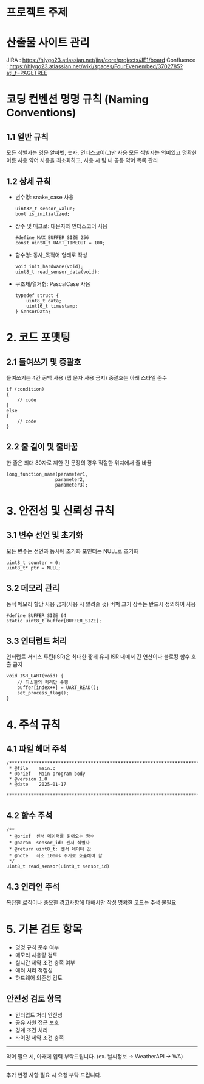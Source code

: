 # 프로젝트 주제


# 산출물 사이트 관리

JIRA : https://hlygo23.atlassian.net/jira/core/projects/JE1/board
Confluence : https://hlygo23.atlassian.net/wiki/spaces/FourEver/embed/3702785?atl_f=PAGETREE

# 코딩 컨벤션 명명 규칙 (Naming Conventions)

## 1.1 일반 규칙

모든 식별자는 영문 알파벳, 숫자, 언더스코어(_)만 사용
모든 식별자는 의미있고 명확한 이름 사용
약어 사용을 최소화하고, 사용 시 팀 내 공통 약어 목록 관리

## 1.2 상세 규칙

- 변수명: snake_case 사용

  ```
  uint32_t sensor_value;
  bool is_initialized;
  ```

- 상수 및 매크로: 대문자와 언더스코어 사용

  ```
  #define MAX_BUFFER_SIZE 256
  const uint8_t UART_TIMEOUT = 100;
  ```

- 함수명: 동사_목적어 형태로 작성

  ```
  void init_hardware(void);
  uint8_t read_sensor_data(void);
  ```

- 구조체/열거형: PascalCase 사용

  ```
  typedef struct {
      uint8_t data;
      uint16_t timestamp;
  } SensorData;
  ```

# 2. 코드 포맷팅

## 2.1 들여쓰기 및 중괄호

들여쓰기는 4칸 공백 사용 (탭 문자 사용 금지)
중괄호는 아래 스타일 준수

```
if (condition)
{
    // code
}
else
{
    // code
}
```

## 2.2 줄 길이 및 줄바꿈

한 줄은 최대 80자로 제한
긴 문장의 경우 적절한 위치에서 줄 바꿈

```
long_function_name(parameter1,
                  parameter2,
                  parameter3);
```

# 3. 안전성 및 신뢰성 규칙

## 3.1 변수 선언 및 초기화

모든 변수는 선언과 동시에 초기화
포인터는 NULL로 초기화

```
uint8_t counter = 0;
uint8_t* ptr = NULL;
```

## 3.2 메모리 관리

동적 메모리 할당 사용 금지(사용 시 알려줄 것)
버퍼 크기 상수는 반드시 정의하여 사용

```
#define BUFFER_SIZE 64
static uint8_t buffer[BUFFER_SIZE];
```



## 3.3 인터럽트 처리

인터럽트 서비스 루틴(ISR)은 최대한 짧게 유지
ISR 내에서 긴 연산이나 블로킹 함수 호출 금지

```
void ISR_UART(void) {
    // 최소한의 처리만 수행
    buffer[index++] = UART_READ();
    set_process_flag();
}
```

# 4. 주석 규칙

## 4.1 파일 헤더 주석

```
/*******************************************************************************
 * @file    main.c
 * @brief   Main program body
 * @version 1.0
 * @date    2025-01-17
 ******************************************************************************/
```

## 4.2 함수 주석

```
/**
 * @brief  센서 데이터를 읽어오는 함수
 * @param  sensor_id: 센서 식별자
 * @return uint8_t: 센서 데이터 값
 * @note   최소 100ms 주기로 호출해야 함
 */
uint8_t read_sensor(uint8_t sensor_id)
```

## 4.3 인라인 주석

복잡한 로직이나 중요한 경고사항에 대해서만 작성
명확한 코드는 주석 불필요

# 5. 기본 검토 항목

- 명명 규칙 준수 여부
- 메모리 사용량 검토
- 실시간 제약 조건 충족 여부
- 에러 처리 적절성
- 하드웨어 의존성 검토

## 안전성 검토 항목

- 인터럽트 처리 안전성
- 공유 자원 접근 보호
- 경계 조건 처리
- 타이밍 제약 조건 충족



------

약어 필요 시, 아래에 입력 부탁드립니다. (ex. 날씨정보 →  WeatherAPI → WA)









------

추가 변경 사항 필요 시 요청 부탁 드립니다.
